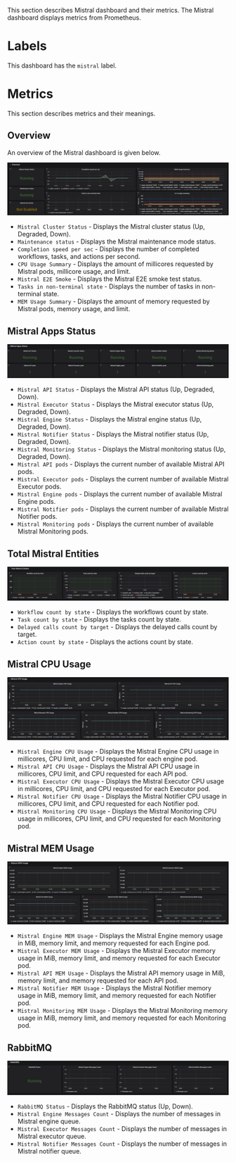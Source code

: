 This section describes Mistral dashboard and their metrics. The Mistral dashboard displays metrics from Prometheus.

# Labels

This dashboard has the `mistral` label.

# Metrics

This section describes metrics and their meanings.

## Overview

An overview of the Mistral dashboard is given below.

![Overview](/docs/public/images/grafana_overview.PNG)

* `Mistral Cluster Status` - Displays the Mistral cluster status (Up, Degraded, Down).
* `Maintenance status` - Displays the Mistral maintenance mode status.
* `Completion speed per sec` - Displays the number of completed workflows, tasks, and actions per second.
* `CPU Usage Summary` - Displays the amount of millicores requested by Mistral pods, millicore usage, and limit.
* `Mistral E2E Smoke` - Displays the Mistral E2E smoke test status.
* `Tasks in non-terminal state` - Displays the number of tasks in non-terminal state.
* `MEM Usage Summary` - Displays the amount of memory requested by Mistral pods, memory usage, and limit.

## Mistral Apps Status

![Mistral Apps Status](/docs/public/images/mistral_apps_status.PNG)

* `Mistral API Status` - Displays the Mistral API status (Up, Degraded, Down).
* `Mistral Executor Status` - Displays the Mistral executor status (Up, Degraded, Down).
* `Mistral Engine Status` - Displays the Mistral engine status (Up, Degraded, Down).
* `Mistral Notifier Status` - Displays the Mistral notifier status (Up, Degraded, Down).
* `Mistral Monitoring Status` - Displays the Mistral monitoring status (Up, Degraded, Down).
* `Mistral API pods` - Displays the current number of available Mistral API pods.
* `Mistral Executor pods` - Displays the current number of available Mistral Executor pods.
* `Mistral Engine pods` - Displays the current number of available Mistral Engine pods.
* `Mistral Notifier pods` - Displays the current number of available Mistral Notifier pods.
* `Mistral Monitoring pods` - Displays the current number of available Mistral Monitoring pods.

## Total Mistral Entities

![Total Mistral Entities](/docs/public/images/grafana_total_mistral_entities.PNG)

* `Workflow count by state` - Displays the workflows count by state.
* `Task count by state` - Displays the tasks count by state.
* `Delayed calls count by target` - Displays the delayed calls count by target.
* `Action count by state` - Displays the actions count by state.

## Mistral CPU Usage

![Mistral CPU Usage](/docs/public/images/grafana_mistral_cpu_usage.PNG)

* `Mistral Engine CPU Usage` - Displays the Mistral Engine CPU usage in millicores, CPU limit, and CPU requested for each engine pod.
* `Mistral API CPU Usage` - Displays the Mistral API CPU usage in millicores, CPU limit, and CPU requested for each API pod.
* `Mistral Executor CPU Usage` - Displays the Mistral Executor CPU usage in millicores, CPU limit, and CPU requested for each Executor pod.
* `Mistral Notifier CPU Usage` - Displays the Mistral Notifier CPU usage in millicores, CPU limit, and CPU requested for each Notifier pod.
* `Mistral Monitoring CPU Usage` - Displays the Mistral Monitoring CPU usage in millicores, CPU limit, and CPU requested for each Monitoring pod.

## Mistral MEM Usage

![Mistral MEM Usage](/docs/public/images/grafana_mistral_mem_usage.PNG)

* `Mistral Engine MEM Usage` - Displays the Mistral Engine memory usage in MiB, memory limit, and memory requested for each Engine pod.
* `Mistral Executor MEM Usage` - Displays the Mistral Executor memory usage in MiB, memory limit, and memory requested for each Executor pod.
* `Mistral API MEM Usage` - Displays the Mistral API memory usage in MiB, memory limit, and memory requested for each API pod.
* `Mistral Notifier MEM Usage` - Displays the Mistral Notifier memory usage in MiB, memory limit, and memory requested for each Notifier pod.
* `Mistral Monitoring MEM Usage` - Displays the Mistral Monitoring memory usage in MiB, memory limit, and memory requested for each Monitoring pod.

## RabbitMQ

![RabbitMQ](/docs/public/images/grafana_rabbitmq.PNG)

* `RabbitMQ Status` - Displays the RabbitMQ status (Up, Down).
* `Mistral Engine Messages Count` - Displays the number of messages in Mistral engine queue.
* `Mistral Executor Messages Count` - Displays the number of messages in Mistral executor queue.
* `Mistral Notifier Messages Count` - Displays the number of messages in Mistral notifier queue.
